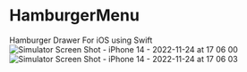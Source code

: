# HamburgerMenu
Hamburger Drawer For iOS using Swift
![Simulator Screen Shot - iPhone 14 - 2022-11-24 at 17 06 00](https://user-images.githubusercontent.com/71021935/203774987-6997d002-f443-4d0b-84af-811b307c8402.png)
![Simulator Screen Shot - iPhone 14 - 2022-11-24 at 17 06 03](https://user-images.githubusercontent.com/71021935/203775001-67098b10-1601-419a-8687-aac9fd0fae5a.png)
